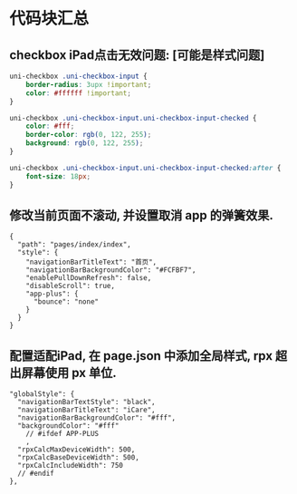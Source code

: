 
# 代码块汇总

## checkbox iPad点击无效问题: [可能是样式问题]
```css
uni-checkbox .uni-checkbox-input {
    border-radius: 3upx !important;
    color: #ffffff !important;
}

uni-checkbox .uni-checkbox-input.uni-checkbox-input-checked {
    color: #fff;
    border-color: rgb(0, 122, 255);
    background: rgb(0, 122, 255);
}

uni-checkbox .uni-checkbox-input.uni-checkbox-input-checked:after {
    font-size: 18px;
}
```

## 修改当前页面不滚动, 并设置取消 app 的弹簧效果.

```json{7}
{
  "path": "pages/index/index",
  "style": {
    "navigationBarTitleText": "首页",
    "navigationBarBackgroundColor": "#FCFBF7",
    "enablePullDownRefresh": false,
    "disableScroll": true,
    "app-plus": {
      "bounce": "none"
    }
  }
}
```

## 配置适配iPad, 在 page.json 中添加全局样式, rpx 超出屏幕使用 px 单位.

```json{8}
"globalStyle": {
  "navigationBarTextStyle": "black",
  "navigationBarTitleText": "iCare",
  "navigationBarBackgroundColor": "#fff",
  "backgroundColor": "#fff"
    // #ifdef APP-PLUS
    ,
  "rpxCalcMaxDeviceWidth": 500,
  "rpxCalcBaseDeviceWidth": 500,
  "rpxCalcIncludeWidth": 750
  // #endif 
},
```